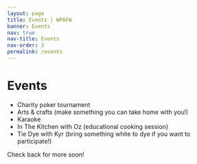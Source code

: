 ```yaml
---
layout: page
title: Events | WPAFW
banner: Events
nav: true
nav-title: Events
nav-order: 3
permalink: /events
---
```


# Events

* Charity poker tournament
* Arts & crafts (make something you can take home with you!)
* Karaoke
* In The Kitchen with Oz (educational cooking session)
* Tie Dye with Kyr (bring something white to dye if you want to participate!)

Check back for more soon!
